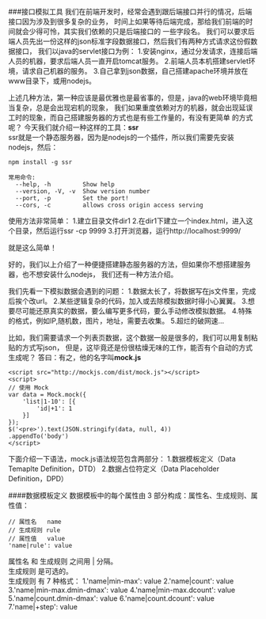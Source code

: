 ###接口模拟工具
我们在前端开发时，经常会遇到跟后端接口并行的情况，后端接口因为涉及到很多复杂的业务，
时间上如果等待后端完成，那给我们前端的时间就会少得可怜，其实我们依赖的只是后端接口的
一些字段名。
我们可以要求后端人员先出一份这样的json标准字段数据接口，然后我们有两种方式请求这份假数据接口，
我们以java的servlet接口为例：
    1.安装nginx，通过分发请求，连接后端人员的机器，要求后端人员一直开启tomcat服务。
    2.前端人员本机搭建servlet环境，请求自己机器的服务。
    3.自己拿到json数据，自己搭建apache环境并放在www目录下，或用nodejs。

上述几种方法，第一种应该是最优雅也是最省事的，但是，java的web环境毕竟相当复杂，总是会出现宕机的现象，
我们如果重度依赖对方的机器，就会出现延误工时的现象，而自己搭建服务器的方式也是有些工作量的，有没有更简单
的方式呢？
今天我们就介绍一种这样的工具：**ssr** <br />
ssr就是一个静态服务器，因为是nodejs的一个插件，所以我们需要先安装nodejs，然后：

```
npm install -g ssr

常用命令:
  --help, -h         Show help
  --version, -V, -v  Show version number
  --port, -p         Set the port!
  --cors, -c         allows cross origin access serving

```
使用方法非常简单：
    1.建立目录文件dir1
    2.在dir1下建立一个index.html，进入这个目录，然后运行ssr -cp 9999
    3.打开浏览器，运行http://localhost:9999/

就是这么简单！<br />

好的，我们以上介绍了一种便捷搭建静态服务器的方法，但如果你不想搭建服务器，也不想安装什么nodejs，
我们还有一种方法介绍。

我们先看一下模拟数据会遇到的问题：
    1.数据太长了，将数据写在js文件里，完成后挨个改url。
    2.某些逻辑复杂的代码，加入或去除模拟数据时得小心翼翼。
    3.想要尽可能还原真实的数据，要么编写更多代码，要么手动修改模拟数据。
    4.特殊的格式，例如IP,随机数，图片，地址，需要去收集。
    5.超烂的破网速…

比如，我们需要请求一个列表页数据，这个数据一般是很多的，我们可以用复制粘贴的方式写json，
但是，这毕竟还是份很枯燥无味的工作，能否有个自动的方式生成呢？
答曰：有之，他的名字叫**mock.js** <br/>

```
<script src="http://mockjs.com/dist/mock.js"></script>
<script>
// 使用 Mock
var data = Mock.mock({
    'list|1-10': [{
        'id|+1': 1
    }]
});
$('<pre>').text(JSON.stringify(data, null, 4))
.appendTo('body')
</script>
```
下面介绍一下语法，mock.js语法规范包含两部分：
    1.数据模板定义（Data Temaplte Definition，DTD）
    2.数据占位符定义（Data Placeholder Definition，DPD）

####数据模板定义
    数据模板中的每个属性由 3 部分构成：属性名、生成规则、属性值：

```
// 属性名   name
// 生成规则 rule
// 属性值   value
'name|rule': value

```

属性名 和 生成规则 之间用 | 分隔。<br />
生成规则 是可选的。<br />
生成规则 有 7 种格式：
    1.'name|min-max': value
    2.'name|count': value
    3.'name|min-max.dmin-dmax': value
    4.'name|min-max.dcount': value
    5.'name|count.dmin-dmax': value
    6.'name|count.dcount': value
    7.'name|+step': value

